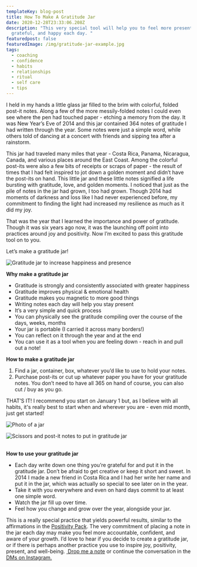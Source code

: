 ```yaml
---
templateKey: blog-post
title: How To Make A Gratitude Jar
date: 2020-12-28T23:33:06.208Z
description: "This very special tool will help you to feel more present,
  grateful, and happy each day. "
featuredpost: false
featuredImage: /img/gratitude-jar-example.jpg
tags:
  - coaching
  - confidence
  - habits
  - relationships
  - ritual
  - self care
  - tips
---
```


I held in my hands a little glass jar filled to the brim with colorful, folded post-it notes. Along a few of the more messily-folded notes I could even see where the pen had touched paper - etching a memory from the day. It was New Year’s Eve of 2014 and this jar contained 364 notes of gratitude I had written through the year. Some notes were just a simple word, while others told of dancing at a concert with friends and sipping tea after a rainstorm.

This jar had traveled many miles that year - Costa Rica, Panama, Nicaragua, Canada, and various places around the East Coast. Among the colorful post-its were also a few bits of receipts or scraps of paper - the result of times that I had felt inspired to jot down a golden moment and didn’t have the post-its on hand. This little jar and these little notes signified a life bursting with gratitude, love, and golden moments. I noticed that just as the pile of notes in the jar had grown, I too had grown. Though 2014 had moments of darkness and loss like I had never experienced before, my commitment to finding the light had increased my resilience as much as it did my joy.

That was the year that I learned the importance and power of gratitude. Though it was six years ago now, it was the launching off point into practices around joy and positivity. Now I’m excited to pass this gratitude tool on to you.

Let’s make a gratitude jar!

![Gratitude jar to increase happiness and presence](/img/gratitude-jar-full.jpg "Gratitude jar to increase happiness and presence")

**Why make a gratitude jar**

- Gratitude is strongly and consistently associated with greater happiness
- Gratitude improves physical & emotional health
- Gratitude makes you magnetic to more good things
- Writing notes each day will help you stay present
- It’s a very simple and quick process
- You can physically see the gratitude compiling over the course of the days, weeks, months
- Your jar is portable (I carried it across many borders!)
- You can reflect on it through the year and at the end
- You can use it as a tool when you are feeling down - reach in and pull out a note!

**How to make a gratitude jar**

1. Find a jar, container, box, whatever you’d like to use to hold your notes.
2. Purchase post-its or cut up whatever paper you have for your gratitude notes. You don’t need to have all 365 on hand of course, you can also cut / buy as you go.

THAT’S IT! I recommend you start on January 1 but, as I believe with all habits, it's really best to start when and wherever you are - even mid month, just get started!

![Photo of a jar](/img/empty-jar.jpg "Empty jar or container for all your gratitude notes")

![Scissors and post-it notes to put in gratitude jar](/img/post-its-and-paper-for-gratitude-jar.jpg "Scissors and post-it notes for gratitude jar")

**\
How to use your gratitude jar**

- Each day write down one thing you’re grateful for and put it in the gratitude jar. Don’t be afraid to get creative or keep it short and sweet. In 2014 I made a new friend in Costa Rica and I had her write her name and put it in the jar, which was actually so special to see later on in the year.
- Take it with you everywhere and even on hard days commit to at least one simple word.
- Watch the jar fill up over time.
- Feel how you change and grow over the year, alongside your jar.

This is a really special practice that yields powerful results, similar to the affirmations in the [Positivity Pack](https://www.sheilaanne.com/freebie/). The very commitment of placing a note in the jar each day may make you feel more accountable, confident, and aware of your growth. I’d love to hear if you decide to create a gratitude jar, or if there is perhaps another practice you use to inspire joy, positivity, present, and well-being. [ Drop me a note](https://www.sheilaanne.com/contact/) or continue the conversation in the [DMs on Instagram.](https://www.instagram.com/sheflowsandgrows/)
